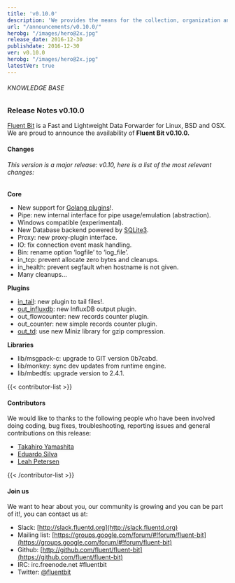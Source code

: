 ```yaml
---
title: 'v0.10.0'
description: 'We provides the means for the collection, organization and computerized retrieval of knowledgeand Lightweight Data Forwarder for Linux, BSD and OSX. We are proud to announce the availability of Fluent Bit v0.10.0.'
url: "/announcements/v0.10.0/"
herobg: "/images/hero@2x.jpg"
release_date: 2016-12-30
publishdate: 2016-12-30
ver: v0.10.0
herobg: "/images/hero@2x.jpg"
latestVer: true
---
```


###### KNOWLEDGE BASE

### Release Notes v0.10.0

[Fluent Bit](https://fluentbit.io/) is a Fast and Lightweight Data Forwarder for Linux, BSD and OSX. We are proud to announce the availability of **Fluent Bit v0.10.0.**



#### Changes

###### This version is a major release: v0.10, here is a list of the most relevant changes:


**Core**

* New support for [Golang plugins](https://github.com/fluent/fluent-bit-go)!.
* Pipe: new internal interface for pipe usage/emulation (abstraction).
* Windows compatible (experimental).
* New Database backend powered by [SQLite3](https://sqlite.org).
* Proxy: new proxy-plugin interface.
* IO: fix connection event mask handling.
* Bin: rename option ‘logfile’ to ‘log\_file’.
* in\_tcp: prevent allocate zero bytes and cleanups.
* in\_health: prevent segfault when hostname is not given.
* Many cleanups…


**Plugins**
   
* [in\_tail](https://fluentbit.io/documentation/0.10/input/tail.html): new plugin to tail files!.
* [out\_influxdb](https://fluentbit.io/documentation/0.10/output/influxdb.html): new InfluxDB output plugin.
* out\_flowcounter: new records counter plugin.
* out\_counter: new simple records counter plugin.
* [out\_td](https://fluentbit.io/documentation/0.10/output/td.html): use new Miniz library for gzip compression.



**Libraries**
    
* lib/msgpack-c: upgrade to GIT version 0b7cabd.
* lib/monkey: sync dev updates from runtime engine.
* lib/mbedtls: upgrade version to 2.4.1.



{{< contributor-list >}}


#### Contributors

We would like to thanks to the following people who have been involved doing coding, bug fixes, troubleshooting, reporting issues and general contributions on this release:

* [Takahiro Yamashita](https://github.com/nokute78)
* [Eduardo Silva](https://github.com/edsiper)
* [Leah Petersen](https://github.com/leahnp)

{{< /contributor-list >}}

#### Join us

We want to hear about you, our community is growing and you can be part of it!, you can contact us at:

* Slack: [http://slack.fluentd.org](http://slack.fluentd.org)
* Mailing list: [https://groups.google.com/forum/#!forum/fluent-bit](https://groups.google.com/forum/#!forum/fluent-bit)
* Github: [http://github.com/fluent/fluent-bit](https://github.com/fluent/fluent-bit)
* IRC: irc.freenode.net #fluentbit
* Twitter: [@fluentbit](https://twitter.com/fluentbit)
